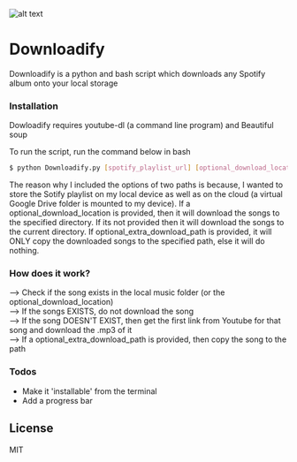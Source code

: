 ![alt text](http://url/to/img.png)

# Downloadify
Downloadify is a python and bash script which downloads any Spotify album onto your local storage

### Installation

Dowloadify requires youtube-dl (a command line program) and Beautiful soup

To run the script, run the command below in bash

```sh
$ python Downloadify.py [spotify_playlist_url] [optional_download_location] [optional_extra_download_path]
```
The reason why I included the options of two paths is because, I wanted to store the Sotify playlist on my local device as well as on the cloud (a virtual Google Drive folder is mounted to my device). If a optional_download_location is provided, then it will download the songs to the specified directory. If its not provided then it will download the songs to the current directory. If optional_extra_download_path is provided, it will ONLY copy the downloaded songs to the specified path, else it will do nothing.

### How does it work?

--> Check if the song exists in the local music folder (or the optional_download_location)</br>
--> If the songs EXISTS, do not download the song</br>
--> If the song DOESN'T EXIST, then get the first link from Youtube for that song and download the .mp3 of it</br>
--> If a optional_extra_download_path is provided, then copy the song to the path</br>

### Todos

 - Make it 'installable' from the terminal
 - Add a progress bar

License
----
MIT
